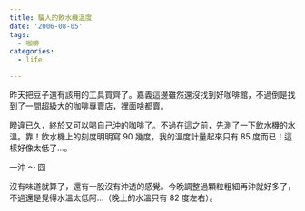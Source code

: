 ```yaml
---
title: 騙人的飲水機溫度
date: '2006-08-05'
tags:
  - 咖啡
categories:
  - life

---
```

昨天把豆子還有該用的工具買齊了。嘉義這邊雖然還沒找到好咖啡館，不過倒是找到了一間超級大的咖啡專賣店，裡面啥都賣。  
  
睽違已久，終於又可以喝自己沖的咖啡了。不過在這之前，先測了一下飲水機的水溫。靠！飲水機上的刻度明明寫 90 幾度，我的溫度計量起來只有 85 度而已！這樣好像太低了…。  
  
一沖 ～ 囧  
  
沒有味道就算了，還有一股沒有沖透的感覺。今晚調整過顆粒粗細再沖就好多了，不過還是覺得水溫太低阿…（晚上的水溫只有 82 度左右）。